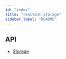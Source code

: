```yaml
---
id: "index"
title: "reactant-storage"
sidebar_label: "README"
---
```


## API

* [Storage](modules/_storage_.md)
